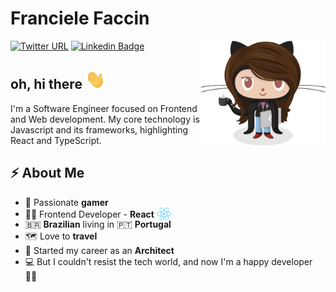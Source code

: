 # Franciele Faccin

<img align="right" width='200px' src="https://github.com/franfaccin/franfaccin/blob/master/img/female-codertocat.png?raw=true" alt="Femalecodertocat">

[![Twitter URL](https://img.shields.io/badge/-@franfaccin-1ca0f1?style=flat-square&labelColor=1ca0f1&logo=twitter&logoColor=white&link=https://twitter.com/franfaccin)](https://twitter.com/franfaccin) [![Linkedin Badge](https://img.shields.io/badge/-franfaccin-blue?style=flat-square&logo=Linkedin&logoColor=white&link=https://www.linkedin.com/in/franfaccin/)](https://www.linkedin.com/in/franfaccin/)

## oh, hi there <img width='32px' src="https://github.com/franfaccin/franfaccin/blob/master/img/Hi.gif?raw=true" alt="Waving hand">

I'm a Software Engineer focused on Frontend and Web development. My core technology is Javascript and its frameworks, highlighting React and TypeScript.

## ⚡ About Me

- 👾 Passionate **gamer**
- 👩‍💻 Frontend Developer - **React** <img width="24px" style="margin-bottom: -5px" src="https://github.com/franfaccin/franfaccin/blob/master/img/react.png?raw=true" alt="React logo">
- 🇧🇷 **Brazilian** living in 🇵🇹 **Portugal**
- 🗺 Love to **travel**
- 📐 Started my career as an **Architect**
- 💻 But I couldn't resist the tech world, and now I'm a happy developer 👩‍💻
